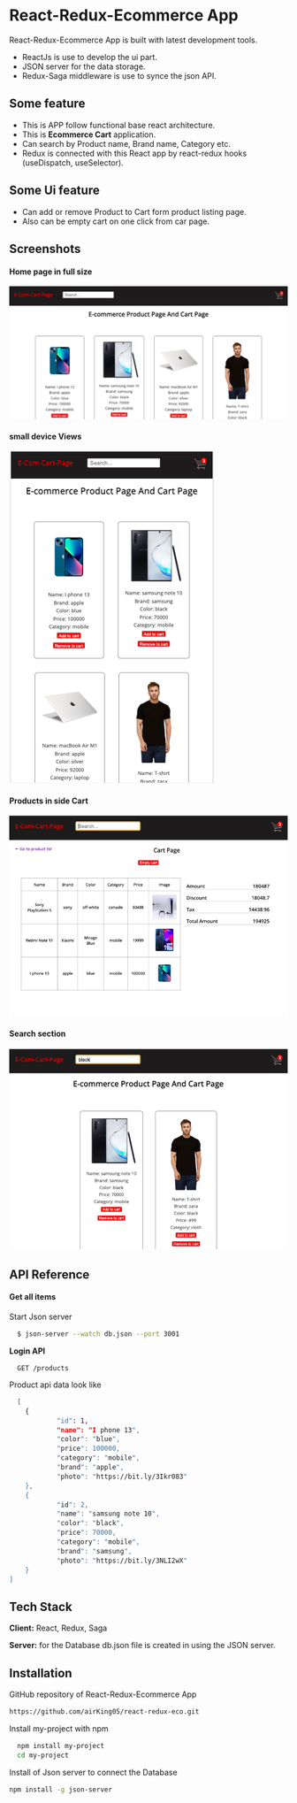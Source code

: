 # React-Redux-Ecommerce App 

React-Redux-Ecommerce App is built with latest development tools.




 - ReactJs is use to develop the ui part.
 - JSON server for the data storage.
 - Redux-Saga middleware is use to synce the json API.



## Some feature 
 - This is APP follow functional base react architecture.
 - This is **Ecommerce Cart** application.
 - Can search by Product name, Brand name, Category etc.
 - Redux is connected with this React app by react-redux hooks (useDispatch, useSelector).
 

 ## Some Ui feature 
 - Can add or remove Product to Cart form product listing page. 
 - Also can be empty cart on one click from car page.


## Screenshots
#### Home page in full size 
![App Screenshot](https://github.com/airKing05/react-redux-eco/blob/main/screenShot/Screenshot%202022-07-24%20at%204.35.40%20PM.png?raw=true)
#### small device Views
![App Screenshot](https://github.com/airKing05/react-redux-eco/blob/main/screenShot/Screenshot%202022-07-24%20at%204.34.32%20PM.png?raw=true)

#### Products in side Cart
![App Screenshot](https://github.com/airKing05/react-redux-eco/blob/main/screenShot/Screenshot%202022-07-24%20at%205.00.53%20PM.png?raw=true)

#### Search section
![App Screenshot](https://github.com/airKing05/react-redux-eco/blob/main/screenShot/Screenshot%202022-07-24%20at%205.01.15%20PM.png?raw=true)



## API Reference

#### Get all items
Start Json server
```bash
  $ json-server --watch db.json --port 3001
```
**Login API**
```http
  GET /products
```

Product api data look like
```bash
  [
    {
            "id": 1,
            "name": "I phone 13",
            "color": "blue",
            "price": 100000,
            "category": "mobile",
            "brand": "apple",
            "photo": "https://bit.ly/3Ikr083"
    },
    {
            "id": 2,
            "name": "samsung note 10",
            "color": "black",
            "price": 70000,
            "category": "mobile",
            "brand": "samsung",
            "photo": "https://bit.ly/3NLI2wX"
    }
]
```



## Tech Stack

**Client:** React, Redux, Saga

**Server:** for the Database db.json file is created in using the JSON server.


## Installation

GitHub repository of React-Redux-Ecommerce App
```bash
https://github.com/airKing05/react-redux-eco.git
```

Install my-project with npm
```bash
  npm install my-project
  cd my-project
```

Install of Json server to connect the Database
```bash
npm install -g json-server  
```   